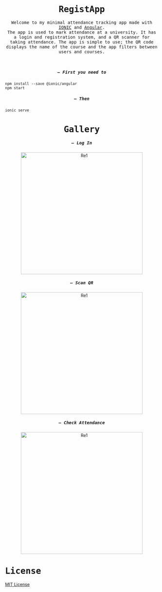 <h1 align="center">
    <samp> <a href="https://vader-7.github.io/Ty-Works/" target="_blank" style="text-decoration: none">RegistApp</a>
    </samp>
</h1>

<p align="center" >
    <samp>
     Welcome to my minimal attendance tracking app made with <a href="https://ionicframework.com" target="_blank">IONIC</a> and <a href="https://angular.io" target="_blank">Angular</a>. 
     </br>
     The app is used to mark attendance at a university. It has a login and registration system, and a QR scanner for taking attendance. The app is simple to use; the QR code displays the name of the course and the app filters between users and courses.
    </samp>
</p>
&nbsp;
<h5 align="center">
        <samp> – First you need to </samp>
    </h5>
<samp>

``` 
npm install --save @ionic/angular
npm start
```
</samp>
<h5 align="center">
        <samp> – Then </samp>
    </h5>
<samp>

``` 
ionic serve
```
</samp>
<h1 align="center">
    <samp>Gallery</samp>
</h1>

<h5 align="center">
    <samp> – Log In</samp>
</h5>
<p align="center">
    <img src="https://user-images.githubusercontent.com/66812754/208951286-ee01d160-611b-4ac0-8386-de0fcb1739d0.png" alt="Re1" width="400" height="auto">
</p>
    <h5 align="center">
        <samp> – Scan QR</samp>
    </h5>
<p align="center">
    <img src="https://user-images.githubusercontent.com/66812754/208954467-cc1ee73e-4218-4fae-89d7-de3dc7b33e57.png" alt="Re1" width="400" height="auto">
</p>
    <h5 align="center">
        <samp> – Check Attendance</samp>
    </h5>
<p align="center">
    <img align="center" src="https://user-images.githubusercontent.com/66812754/208954478-33d47a3f-fa9e-483f-bbb4-156f27a6334c.png" alt="Re1" width="400" height="auto">
</p>


<h1 align="start">
    <samp>License</samp>
    
</h1>
<p align="center">
 <samp>

[MIT License](LICENSE)
</samp>
</p>


